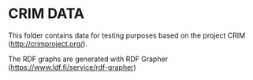 # CRIM DATA
This folder contains data for testing purposes based on the project CRIM (http://crimproject.org/).

The RDF graphs are generated with RDF Grapher (https://www.ldf.fi/service/rdf-grapher)
